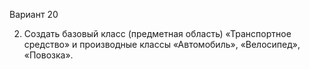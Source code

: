 Вариант 20

2. Создать базовый класс (предметная область) «Транспортное средство» и производные классы «Автомобиль», «Велосипед», «Повозка».
